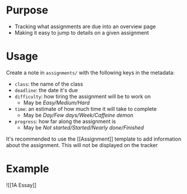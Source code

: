 # Purpose
- Tracking what assignments are due into an overview page
- Making it easy to jump to details on a given assignment

# Usage
Create a note in `assignments/` with the following keys in the metadata:
- `class`: the name of the class
- `deadline`: the date it's due
- `difficulty`: how tiring the assignment will be to work on
	- May be _Easy/Medium/Hard_
- `time`: an estimate of how much time it will take to complete
	- May be _Day/Few days/Week/Caffeine demon_
- `progress`: how far along the assignment is
	- May be _Not started/Started/Nearly done/Finished_

It's recommended to use the [[Assignment]] template to add information about the assignment. This will not be displayed on the tracker

# Example
![[1A Essay]]